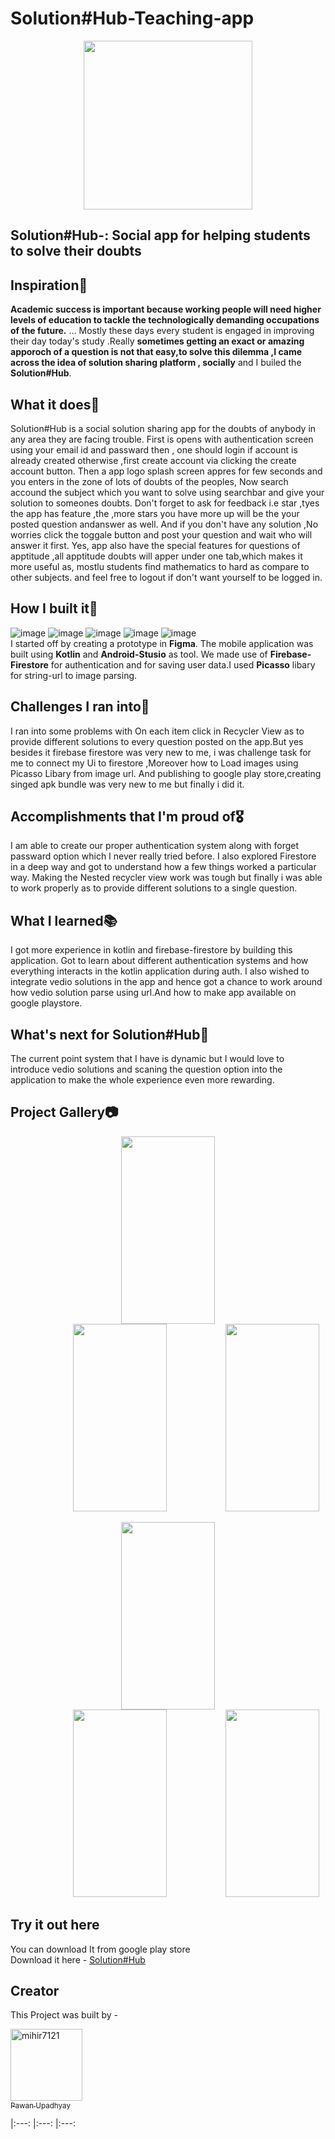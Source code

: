 # Solution#Hub-Teaching-app
<p align="center">
<img src="https://user-images.githubusercontent.com/52281814/134026294-986ead43-b9e3-48c7-aa73-788f74b81e6a.png" width="270" height="270">
  </p>
<h2>Solution#Hub-: Social app for helping students to solve their doubts</h2>

## Inspiration🌠
**Academic success is important because working people will need higher levels of education to tackle the technologically demanding occupations of the future.** ... Mostly these days every student is engaged in improving their day today's study .Really **sometimes getting an exact or amazing apporoch of a question is not that easy,to solve this dilemma ,I came across the idea of solution sharing platform , socially** and I builed the **Solution#Hub**.

## What it does🚀
Solution#Hub is a social solution sharing app for the doubts of anybody in any area they are facing trouble.
First is opens with authentication screen using your email id and passward then , one should login if account is already created otherwise ,first create account via clicking the create account button. Then a app logo splash screen appres for few seconds and you enters in the zone of lots of doubts of the peoples, Now search accound the subject which you want to solve using searchbar and give your solution to someones doubts. Don't forget to ask for feedback i.e star ,tyes the app has feature ,the ,more stars you have more up will be the your posted question andanswer as well.
And if you don't have any solution ,No worries click the toggale button and post your question and wait who will answer it first.
Yes, app also have the special features for questions of apptitude ,all apptitude doubts will apper under one 
tab,which makes it more useful as, mostlu students find mathematics to hard as compare to other subjects. and feel free to logout if don't want yourself to be logged in.
## How I built it🔨
![image](https://img.shields.io/badge/Figma-F24E1E?style=for-the-badge&logo=figma&logoColor=white) ![image](https://img.shields.io/badge/kotlin-0175C2?style=for-the-badge&logo=kotlin&logoColor=white) ![image](https://img.shields.io/badge/Android-Studio-02569B?style=for-the-badge&logo=Android-Studio&logoColor=white) ![image](https://img.shields.io/badge/firebase-%23039BE5.svg?style=for-the-badge&logo=firebase) ![image](https://img.shields.io/badge/github-%23121011.svg?style=for-the-badge&logo=github&logoColor=white) </br>
I started off by creating a prototype in **Figma**. The mobile application was built using **Kotlin** and **Android-Stusio** as tool. We made use of **Firebase-Firestore** for authentication and for saving user data.I used **Picasso** libary for string-url to image parsing.

## Challenges I ran into🔴
I ran into some problems with On each item click in Recycler View as to provide different solutions to every question posted on the app.But yes besides it firebase firestore was very new to me, i was challenge task for me to connect my Ui to firestore ,Moreover how to Load images using Picasso Libary from image url. And publishing to google play store,creating singed apk bundle was very new to me but finally i did it.

## Accomplishments that I'm proud of🎖
I am able to create our proper authentication system along with forget passward option which I never really tried before. I also explored Firestore in a deep way and got to understand how a few things worked a particular way. Making the Nested recycler view work was tough but finally i was able to work properly as to provide different solutions to a single question. 
## What I learned📚
I got more experience in kotlin and firebase-firestore by building this application.  Got to learn about different authentication systems and how everything interacts in the kotlin application during auth. I also wished to integrate vedio solutions in the app and hence got a chance to work around how vedio solution parse using url.And how to make app available on google playstore. 

## What's next for Solution#Hub🎉
The current point system that I have is dynamic but I would love to introduce vedio solutions and scaning the question option into the application to make the whole experience even more rewarding.

## Project Gallery📷
<div class="row">
  <div class="col-4">
    <p align="center">
<img src="https://user-images.githubusercontent.com/52281814/133035676-19fbc564-f6f0-4ac1-b3ad-ba7d4de3d860.png" width="150" height="300"  hspace="30">
<img src="https://user-images.githubusercontent.com/52281814/133036203-e1515be1-cff7-4b0d-acd1-db5c236cd805.png" width="150" height="300"  hspace="90">
<img src="https://user-images.githubusercontent.com/52281814/133036322-10cd29d6-7fee-4b3e-93d4-b144136b8a96.png" width="150" height="300" >
    </p>
  </div>
  </div>
  <div class="container">
  <p align="center">
<img src="https://user-images.githubusercontent.com/52281814/133036416-6224ddb8-283f-4e03-8065-ca5102321d98.png" width="150" height="300" hspace="30">
<img src="https://user-images.githubusercontent.com/52281814/133036499-80883cb6-f497-4af2-beaf-d10672401015.png" width="150" height="300" hspace="90">
<img src="https://user-images.githubusercontent.com/52281814/133036586-6745bd75-c9bd-4e47-b9da-e23afa6962a2.png" width="150" height="300" >
    </p>
</div>

## Try it out here
You can download It from google play store</br>
Download it here - [Solution#Hub](https://play.google.com/store/apps/details?id=com.bawpawan.dev.yourssolution)

## Creator
This Project was built by - 
[<p align="left"><img alt="mihir7121" src="https://user-images.githubusercontent.com/52281814/134037647-3a61a8ae-b69c-4fa6-aaf0-cfbc657af22a.jpg" width="115"><br><sub>Pawan Upadhyay</sub>](https://github.com/pawanupadhyay10) 
</p>
|:---: |:---: |:---: 
